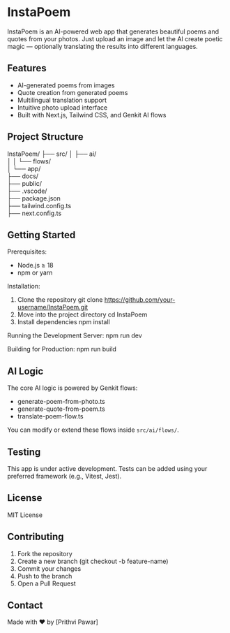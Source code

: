 InstaPoem
=========

InstaPoem is an AI-powered web app that generates beautiful poems and quotes from your photos. Just upload an image and let the AI create poetic magic — optionally translating the results into different languages.

Features
--------

- AI-generated poems from images
- Quote creation from generated poems
- Multilingual translation support
- Intuitive photo upload interface
- Built with Next.js, Tailwind CSS, and Genkit AI flows

Project Structure
-----------------

InstaPoem/
├── src/
│   ├── ai/                      
│   │   └── flows/               
│   └── app/                   
├── docs/                        
├── public/                      
├── .vscode/                     
├── package.json                 
├── tailwind.config.ts         
├── next.config.ts               

Getting Started
---------------

Prerequisites:
- Node.js ≥ 18
- npm or yarn

Installation:
1. Clone the repository
   git clone https://github.com/your-username/InstaPoem.git
2. Move into the project directory
   cd InstaPoem
3. Install dependencies
   npm install

Running the Development Server:
   npm run dev

Building for Production:
   npm run build

AI Logic
--------

The core AI logic is powered by Genkit flows:

- generate-poem-from-photo.ts
- generate-quote-from-poem.ts
- translate-poem-flow.ts

You can modify or extend these flows inside `src/ai/flows/`.

Testing
-------

This app is under active development. Tests can be added using your preferred framework (e.g., Vitest, Jest).

License
-------

MIT License

Contributing
------------

1. Fork the repository
2. Create a new branch (git checkout -b feature-name)
3. Commit your changes
4. Push to the branch
5. Open a Pull Request

Contact
-------

Made with ❤️ by [Prithvi Pawar]

